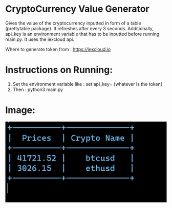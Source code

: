 # CryptoCurrency Value Generator
Gives the value of the cryptocurrency inputted in form of a table (prettytable package). It refreshes after every 3 seconds. Additionally, api_key is an environment variable that has to be inputted before running main.py. It uses the iexcloud api. 

Where to generate token from : https://iexcloud.io

# Instructions on Running: 
 1. Set the environment variable like : set api_key= {whatever is the token} 
 2. Then : python3 main.py

# Image: 
![Image.png](Image.png)

